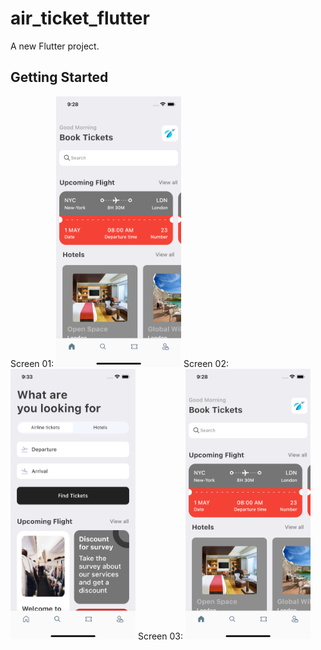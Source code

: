 # air_ticket_flutter

A new Flutter project.

## Getting Started
Screen 01:
<img src="assets/images/screen1.png" alt="drawing" width="200"/>
Screen 02:
<img src="assets/images/screen2.png" alt="drawing" width="200"/>
Screen 03:
<img src="assets/images/screen1.png" alt="drawing" width="200"/>
